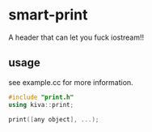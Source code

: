 # smart-print
A header that can let you fuck iostream!!

## usage
see example.cc for more information.
```c++
#include "print.h"
using kiva::print;

print([any object], ...);
```
